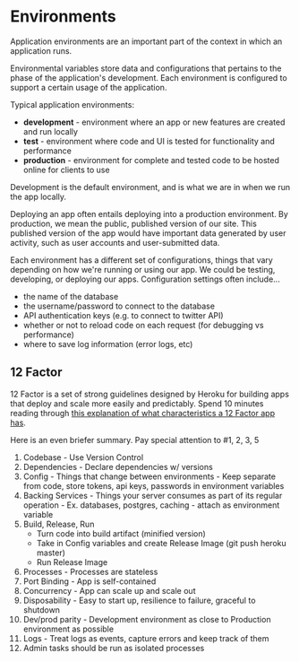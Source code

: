 # Environments

Application environments are an important part of the context in which an application runs.

Environmental variables store data and configurations that pertains to the phase of the application's development. Each environment is configured to support a certain usage of the application.

Typical application environments:

- **development** - environment where an app or new features are created and run locally
- **test** - environment where code and UI is tested for functionality and performance
- **production** - environment for complete and tested code to be hosted online for clients to use

Development is the default environment, and is what we are in when we run the app locally.

Deploying an app often entails deploying into a production environment. By production, we mean the public, published version of our site. This published version of the app would have important data generated by user activity, such as user accounts and user-submitted data.

Each environment has a different set of configurations, things that vary depending on how we're running or using our app. We could be testing, developing, or deploying our apps. Configuration settings often include...

- the name of the database
- the username/password to connect to the database
- API authentication keys (e.g. to connect to twitter API)
- whether or not to reload code on each request (for debugging vs performance)
- where to save log information (error logs, etc)

## 12 Factor

12 Factor is a set of strong guidelines designed by Heroku for building apps that deploy and scale more easily and predictably. Spend 10 minutes reading through [this explanation of what characteristics a 12 Factor app has](http://www.clearlytech.com/2014/01/04/12-factor-apps-plain-english/).

Here is an even briefer summary. Pay special attention to #1, 2, 3, 5
1. Codebase - Use Version Control
2. Dependencies - Declare dependencies w/ versions
3. Config - Things that change between environments - Keep separate from code, store tokens, api keys, passwords in environment variables
4. Backing Services - Things your server consumes as part of its regular operation -  Ex. databases, postgres, caching - attach as environment variable
5. Build, Release, Run
    * Turn code into build artifact (minified version)
    * Take in Config variables and create Release Image (git push heroku master)
    * Run Release Image 
6. Processes - Processes are stateless
7. Port Binding - App is self-contained
8. Concurrency - App can scale up and scale out
9. Disposability - Easy to start up, resilience to failure, graceful to shutdown
10. Dev/prod parity - Development environment as close to Production environment as possible
11. Logs - Treat logs as events, capture errors and keep track of them
12. Admin tasks should be run as isolated processes
